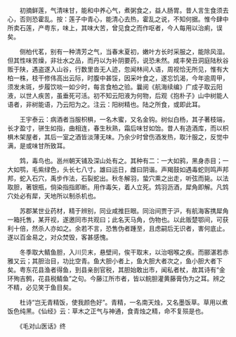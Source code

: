 <!-- { "loadSidebar": true } -->
　　初摘鲜莲，气清味甘，能和中养心气，煮粥食之，益人肠胃。昔人言生食须去心，否则恐霍乱。按：莲子中青心，能清心去热，霍乱之说，不知何据。惟今肆中所卖石莲，产粤东，味上，其味大苦，曾见食之而作呕者，今人每用以治痢，误矣。

　　侧柏代茗，别有一种清芳之气，当春末夏初，嫩叶方长时采服之，能除风湿。但其性味苦燥，非壮水之品，而丹以为补阴要药，说恐未然。咸丰癸丑洞庭陆秋谷贩于陕，遇盗遂入山谷，行数里沓无人迹，忽闻林间人语，周视恰无所见，惟有大柏一株，枝干修伟高出云际，时腹中甚馁，因采叶食之，遂忘饥渴，今年逾周甲，须发未斑，步履饮啖一如少时，每言食柏之验。曩阅《航海续编》广成子取云阳液，以世人疾苦，虽垂死可活。初不知云阳液为何物，后观《抱朴子》山中树能人语者，非树能语，乃云阳为之。注云：阳树精也。陆之所食，或即此耳。

　　王宇泰云：病酒者当服枳椇，一名木蜜，又名金钩。树似白杨，其子著枝端，长才盈寸，骈生如指，曲相连，春生秋熟，霜后味甘如饴。昔人有造酒库，而以枳椇木架屋者，其后一室之酒皆淡薄无味。乃余少时曾伤酒发热，取汁服之，反觉中满，是或味甘所致耳。

　　鸩，毒鸟也。邕州朝天铺及深山处有之。其种有二：一大如鸦，黑身赤目；一大如鹗，毛紫绿色，头长七八寸。雄曰运日，雌曰阴谐。声羯鼓如遇毒蛇则鸣声邦邦，蛇入石穴，禹步作法，石裂蛇出。秋冬解羽，蛰穴熏之出走，听弦而毙。以法取胆，著银瓶，倘染指指即断。用作毒矢，着人立死。鸩羽沥酒，犀角即解。凡鸩穴处必有犀，天地所以制杀机也。

　　苏郡某世业药材，精于辨别，同业咸推巨眼。同治间贾于沪，有航海客携犀角一箱托售，某开视，遂邀同市共观曰；此名天马角，伪物也。以此贩楚鄂间，可获利十倍，然杀人亦如之。余若不言，恐售伪者踵至，且虑嗣后无识者，害何底止。遂以百金易之，对众焚毁，客甚感愧。

　　冬季取大鲭鱼胆，入川贝末，悬壁间，俟干取末，以治咽喉之疾。而郦湛若赤雅又云；其胆治目，功比空青。鱼大胆小者上，鱼大胆大者次之，鱼小胆大者下矣。粤东花县渔者得鱼，到县亲剖官税，其胆始敢出市，闻私者杖，故其诗有“金环殉吉鹩，花县税鲭鱼”之句。今藤江所市者，皆以鲩胆灌黄藤膏伪为之耳。辨之不精，必见笑于鱼目矣。

　　杜诗“岂无青精饭，使我颜色好”。青精，一名南天烛，又名墨饭草。草用以煮饭色纯黑。《仙经》云：草木之正气与神通，食青烛之精，命不复殒是也。

　　《毛对山医话》终

　　

